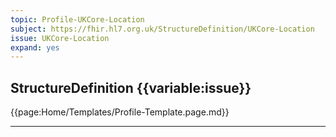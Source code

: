 ```yaml
---
topic: Profile-UKCore-Location
subject: https://fhir.hl7.org.uk/StructureDefinition/UKCore-Location
issue: UKCore-Location
expand: yes
---
```



## StructureDefinition {{variable:issue}}

{{page:Home/Templates/Profile-Template.page.md}}

<hr class="thickline">





